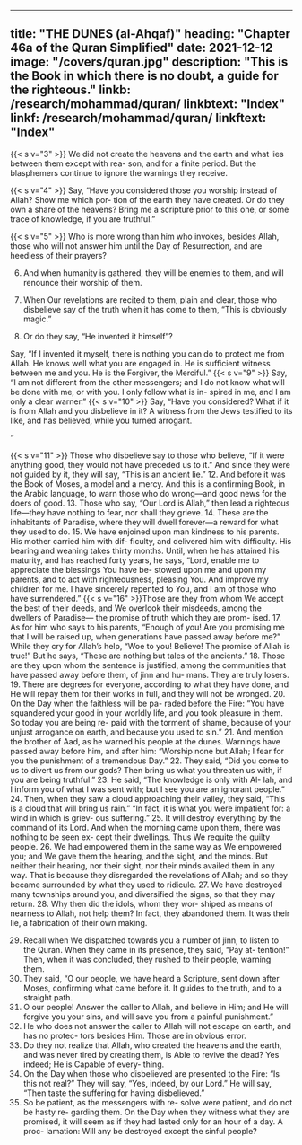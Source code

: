 
---
title: "THE DUNES (al-Ahqaf)"
heading: "Chapter 46a of the Quran Simplified"
date: 2021-12-12
image: "/covers/quran.jpg"
description: "This is the Book in which there is no doubt, a guide for the righteous."
linkb: /research/mohammad/quran/
linkbtext: "Index"
linkf: /research/mohammad/quran/
linkftext: "Index"
---


<!-- 1. Ha,
Meem. The sending down of the Scripture is from
Allah, the Honorable, the Wise. -->

{{< s v="3" >}}  We did not create the heavens and the earth and what lies between them except with rea-
son, and for a finite period. But the blasphemers continue to ignore the warnings they receive.

{{< s v="4" >}}  Say, “Have you considered those you worship instead of Allah? Show me which por-
tion of the earth they have created. Or do they
own a share of the heavens? Bring me a scripture prior to this one, or some trace of
knowledge, if you are truthful.”

{{< s v="5" >}}  Who is more wrong than him who invokes, besides Allah, those who will not answer him
until the Day of Resurrection, and are heedless of their prayers?

6. And when humanity is gathered, they will be enemies to them, and will renounce their
worship of them.

7. When Our revelations are recited to them, plain and clear, those who disbelieve say of
the truth when it has come to them, “This is obviously magic.”

8. Or do they say, “He invented it himself”? 

Say, “If I invented it myself, there is nothing you can do to protect me from Allah. He
knows well what you are engaged in. He is sufficient witness between me and you. He is
the Forgiver, the Merciful.”
{{< s v="9" >}}  Say, “I am not different from the other messengers; and I do not know what will be done with me, or with you. I only follow what is in-
spired in me, and I am only a clear warner.”
{{< s v="10" >}}  Say, “Have you considered? What if it is from Allah and you disbelieve in it? A witness
from the Jews testified to its like, and has believed, while you turned arrogant.
<!-- Allah does not guide the unjust people. -->”
{{< s v="11" >}}  Those who disbelieve say to those who believe, “If it were anything good, they would
not have preceded us to it.” And since they
were not guided by it, they will say, “This is
an ancient lie.”
12. And before it was the Book of Moses, a
model and a mercy. And this is a confirming
Book, in the Arabic language, to warn those
who do wrong—and good news for the doers
of good.
13. Those who say, “Our Lord is Allah,” then
lead a righteous life—they have nothing to
fear, nor shall they grieve.
14. These are the inhabitants of Paradise,
where they will dwell forever—a reward for
what they used to do.
15. We have enjoined upon man kindness to
his parents. His mother carried him with dif-
ficulty, and delivered him with difficulty. His
bearing and weaning takes thirty months.
Until, when he has attained his maturity, and
has reached forty years, he says, “Lord, enable
me to appreciate the blessings You have be-
stowed upon me and upon my parents, and
to act with righteousness, pleasing You. And
improve my children for me. I have sincerely
repented to You, and I am of those who have
surrendered.”
{{< s v="16" >}}Those are they from whom We accept the
best of their deeds, and We overlook their
misdeeds, among the dwellers of Paradise—
the promise of truth which they are prom-
ised.
17. As for him who says to his parents,
“Enough of you! Are you promising me that
I will be raised up, when generations have
passed away before me?” While they cry for
Allah’s help, “Woe to you! Believe! The
promise of Allah is true!” But he says, “These
are nothing but tales of the ancients.”
18. Those are they upon whom the sentence is
justified, among the communities that have
passed away before them, of jinn and hu-
mans. They are truly losers.
19. There are degrees for everyone, according
to what they have done, and He will repay
them for their works in full, and they will not
be wronged.
20. On the Day when the faithless will be pa-
raded before the Fire: “You have squandered
your good in your worldly life, and you took
pleasure in them. So today you are being re-
paid with the torment of shame, because of
your unjust arrogance on earth, and because
you used to sin.”
21. And mention the brother of Aad, as he
warned his people at the dunes. Warnings
have passed away before him, and after him:
“Worship none but Allah; I fear for you the
punishment of a tremendous Day.”
22. They said, “Did you come to us to divert us
from our gods? Then bring us what you
threaten us with, if you are being truthful.”
23. He said, “The knowledge is only with Al-
lah, and I inform you of what I was sent with;
but I see you are an ignorant people.”
24. Then, when they saw a cloud approaching
their valley, they said, “This is a cloud that
will bring us rain.” “In fact, it is what you
were impatient for: a wind in which is griev-
ous suffering.”
25. It will destroy everything by the command
of its Lord. And when the morning came
upon them, there was nothing to be seen ex-
cept their dwellings. Thus We requite the
guilty people.
26. We had empowered them in the same way
as We empowered you; and We gave them
the hearing, and the sight, and the minds. But
neither their hearing, nor their sight, nor
their minds availed them in any way. That is
because they disregarded the revelations of
Allah; and so they became surrounded by
what they used to ridicule.
27. We have destroyed many townships
around you, and diversified the signs, so that
they may return.
28. Why then did the idols, whom they wor-
shiped as means of nearness to Allah, not
help them? In fact, they abandoned them. It was their lie, a fabrication of their own making.

29. Recall when We dispatched towards you a
number of jinn, to listen to the Quran. When
they came in its presence, they said, “Pay at-
tention!” Then, when it was concluded, they
rushed to their people, warning them.
30. They said, “O our people, we have heard a
Scripture, sent down after Moses, confirming
what came before it. It guides to the truth,
and to a straight path.
31. O our people! Answer the caller to Allah,
and believe in Him; and He will forgive you
your sins, and will save you from a painful
punishment.”
32. He who does not answer the caller to Allah
will not escape on earth, and has no protec-
tors besides Him. Those are in obvious error.
33. Do they not realize that Allah, who created
the heavens and the earth, and was never
tired by creating them, is Able to revive the
dead? Yes indeed; He is Capable of every-
thing.
34. On the Day when those who disbelieved
are presented to the Fire: “Is this not real?”
They will say, “Yes, indeed, by our Lord.” He
will say, “Then taste the suffering for having
disbelieved.”
35. So be patient, as the messengers with re-
solve were patient, and do not be hasty re-
garding them. On the Day when they witness
what they are promised, it will seem as if they
had lasted only for an hour of a day. A proc-
lamation: Will any be destroyed except the
sinful people?


